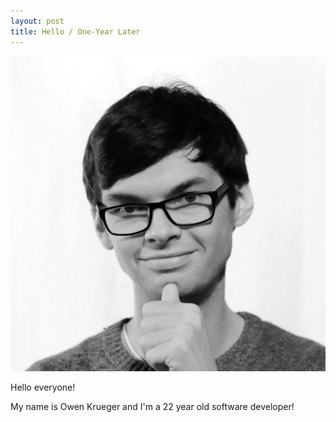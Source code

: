 ```yaml
---
layout: post
title: Hello / One-Year Later
---
```


![Profile of Owen](res/2019-3-3-Main.jpeg)

Hello everyone!

My name is Owen Krueger and I'm a 22 year old software developer!